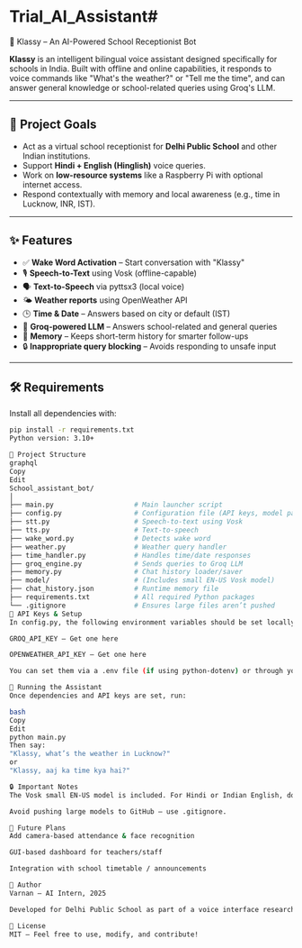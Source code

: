 # Trial_AI_Assistant# 

🧠 Klassy – An AI-Powered School Receptionist Bot

**Klassy** is an intelligent bilingual voice assistant designed specifically for schools in India. Built with offline and online capabilities, it responds to voice commands like "What's the weather?" or "Tell me the time", and can answer general knowledge or school-related queries using Groq's LLM.

---

## 🎯 Project Goals

- Act as a virtual school receptionist for **Delhi Public School** and other Indian institutions.
- Support **Hindi + English (Hinglish)** voice queries.
- Work on **low-resource systems** like a Raspberry Pi with optional internet access.
- Respond contextually with memory and local awareness (e.g., time in Lucknow, INR, IST).

---

## ✨ Features

- ✅ **Wake Word Activation** – Start conversation with "Klassy"
- 🎙️ **Speech-to-Text** using Vosk (offline-capable)
- 🗣️ **Text-to-Speech** via pyttsx3 (local voice)
- 🌤️ **Weather reports** using OpenWeather API
- 🕒 **Time & Date** – Answers based on city or default (IST)
- 💬 **Groq-powered LLM** – Answers school-related and general queries
- 🧠 **Memory** – Keeps short-term history for smarter follow-ups
- 🔒 **Inappropriate query blocking** – Avoids responding to unsafe input

---

## 🛠️ Requirements

Install all dependencies with:

```bash
pip install -r requirements.txt
Python version: 3.10+

📁 Project Structure
graphql
Copy
Edit
School_assistant_bot/
│
├── main.py                    # Main launcher script
├── config.py                  # Configuration file (API keys, model paths)
├── stt.py                     # Speech-to-text using Vosk
├── tts.py                     # Text-to-speech
├── wake_word.py               # Detects wake word
├── weather.py                 # Weather query handler
├── time_handler.py            # Handles time/date responses
├── groq_engine.py             # Sends queries to Groq LLM
├── memory.py                  # Chat history loader/saver
├── model/                     # (Includes small EN-US Vosk model)
├── chat_history.json          # Runtime memory file
├── requirements.txt           # All required Python packages
└── .gitignore                 # Ensures large files aren’t pushed
🔑 API Keys & Setup
In config.py, the following environment variables should be set locally:

GROQ_API_KEY – Get one here

OPENWEATHER_API_KEY – Get one here

You can set them via a .env file (if using python-dotenv) or through your system environment variables.

🚀 Running the Assistant
Once dependencies and API keys are set, run:

bash
Copy
Edit
python main.py
Then say:
"Klassy, what’s the weather in Lucknow?"
or
"Klassy, aaj ka time kya hai?"

🔒 Important Notes
The Vosk small EN-US model is included. For Hindi or Indian English, download larger Vosk models.

Avoid pushing large models to GitHub — use .gitignore.

🤖 Future Plans
Add camera-based attendance & face recognition

GUI-based dashboard for teachers/staff

Integration with school timetable / announcements

📍 Author
Varnan – AI Intern, 2025

Developed for Delhi Public School as part of a voice interface research internship.

📄 License
MIT – Feel free to use, modify, and contribute!
